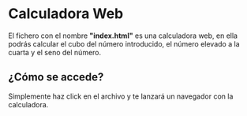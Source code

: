 # Calculadora Web
El fichero con el nombre **"index.html"** es una calculadora web, en ella podrás calcular el cubo del número introducido, el número elevado a la cuarta y el seno del número.
## ¿Cómo se accede?
Simplemente haz click en el archivo y te lanzará un navegador con la calculadora.
